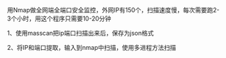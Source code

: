 
用Nmap做全网端全端口安全监控，外网IP有150个，扫描速度慢，每次需要跑2-3个小时，用这个程序只需要10-20分钟

1、使用masscan把ip端口扫描出来后，保存为json格式

2、将IP和端口提取，输入到nmap中扫描，使用多进程方法扫描

